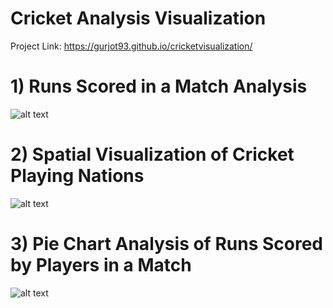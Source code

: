 # Cricket Analysis Visualization

Project Link: https://gurjot93.github.io/cricketvisualization/

# 1) Runs Scored in a Match Analysis
![alt text](https://github.com/gurjot93/cricketvisualization/blob/master/Images/runs_analysis.PNG)

# 2) Spatial Visualization of Cricket Playing Nations
![alt text](https://github.com/gurjot93/cricketvisualization/blob/master/Images/Spatial_analysis.PNG)

# 3) Pie Chart Analysis of Runs Scored by Players in a Match
![alt text](https://github.com/gurjot93/cricketvisualization/blob/master/Images/Pie_chart_analysis.PNG)
